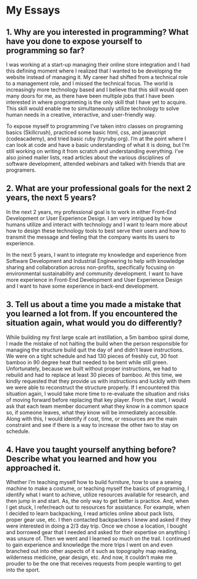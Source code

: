 # My Essays
<h2>1. Why are you interested in programming? What have you done to expose yourself to programming so far?</h2>

<p>I was working at a start-up managing their online store integration and I had this defining moment where I realized that I wanted to be developing the website instead of managing it. My career had shifted from a technical role to a management role, and I missed the technical focus. The world is increasingly more technology based and I believe that this skill would open many doors for me, as there have been multiple jobs that I have been interested in where programming is the only skill that I have yet to acquire. This skill would enable me to simultaneously utilize technology to solve human needs in a creative, interactive, and user-friendly way. </p>

<p>To expose myself to programming I’ve taken intro classes on programing basics (Skillcrush), practiced some basic html, css, and javascript (codeacademy), and tried basic ruby (tryruby.org). I’m at the point where I can look at code and have a basic understanding of what it is doing, but I’m still working on writing it from scratch and understanding everything. I’ve also joined mailer lists, read articles about the various disciplines of software development, attended webinars and talked with friends that are programers.  </p>

<h2>2. What are your professional goals for the next 2 years, the next 5 years?</h2>

<p>In the next 2 years, my professional goal is to work in either Front-End Development or User Experience Design. I am very intrigued by how humans utilize and interact with technology and I want to learn more about how to design these technology tools to best serve their users and how to transmit the message and feeling that the company wants its users to experience. </p>

<p>In the next 5 years, I want to integrate my knowledge and experience from Software Development and Industrial Engineering to help with knowledge sharing and collaboration across non-profits, specifically focusing on environmental sustainability and community development. I want to have more experience in Front-End Development and User Experience Design and I want to have some experience in back-end development. </p>

<h2>3. Tell us about a time you made a mistake that you learned a lot from. If you encountered the situation again, what would you do differently?</h2>

<p>While building my first large scale art instillation, a 5m bamboo spiral dome, I made the mistake of not halting the build when the person responsible for managing the structure build quit the day of and didn’t leave instructions. We were on a tight schedule and had 130 pieces of freshly cut, 30 foot bamboo in 90 degree heat that needed to be bent while still green. Unfortunately, because we built without proper instructions, we had to rebuild and had to replace at least 30 pieces of bamboo. At this time, we kindly requested that they provide us with instructions and luckily with them we were able to reconstruct the structure properly. 
If I encountered this situation again, I would take more time to re-evaluate the situation and risks of moving forward before replacing that key player. From the start, I would ask that each team member document what they know in a common space so, if someone leaves, what they know will be immediately accessible. Along with this, I would identify if cost, time, or resources are the main constraint and see if there is a way to increase the other two to stay on schedule.</p>

<h2>4. Have you taught yourself anything before? Describe what you learned and how you approached it.</h2>

<p>Whether I’m teaching myself how to build furniture, how to use a sewing machine to make a costume, or teaching myself the basics of programing, I identify what I want to achieve, utilize resources available for research, and then jump in and start. As, the only way to get better is practice. And, when I get stuck, I refer/reach out to resources for assistance. For example, when I decided to learn backpacking, I read articles online about pack lists, proper gear use, etc. I then contacted backpackers I knew and asked if they were interested in doing a 2/3 day trip. Once we chose a location, I bought and borrowed gear that I needed and asked for their expertise on anything I was unsure of. Then we went and I learned so much on the trail. I continued to gain experience and knowledge the more trips I went on and even branched out into other aspects of it such as topography map reading, wilderness medicine, gear design, etc. And now, it couldn’t make me prouder to be the one that receives requests from people wanting to get into the sport. </p>

